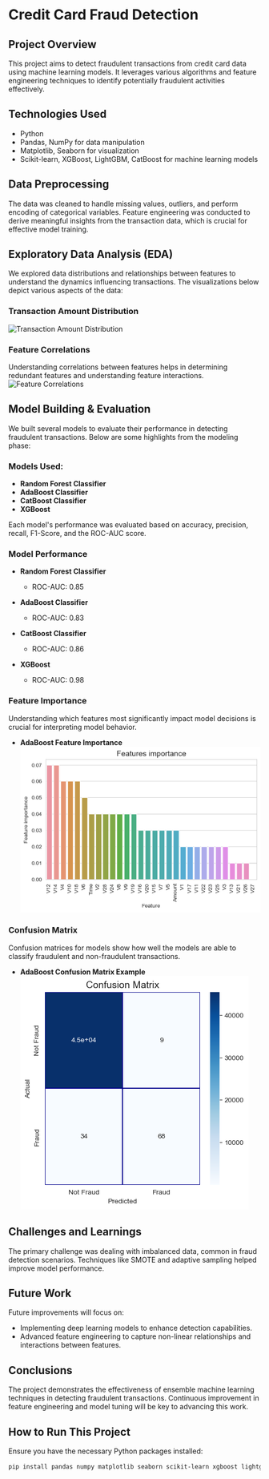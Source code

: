 # Credit Card Fraud Detection

## Project Overview
This project aims to detect fraudulent transactions from credit card data using machine learning models. It leverages various algorithms and feature engineering techniques to identify potentially fraudulent activities effectively.

## Technologies Used
- Python
- Pandas, NumPy for data manipulation
- Matplotlib, Seaborn for visualization
- Scikit-learn, XGBoost, LightGBM, CatBoost for machine learning models

## Data Preprocessing
The data was cleaned to handle missing values, outliers, and perform encoding of categorical variables. Feature engineering was conducted to derive meaningful insights from the transaction data, which is crucial for effective model training.

## Exploratory Data Analysis (EDA)
We explored data distributions and relationships between features to understand the dynamics influencing transactions. The visualizations below depict various aspects of the data:

### Transaction Amount Distribution
![Transaction Amount Distribution](./images/transaction_amount_distribution.png)

### Feature Correlations
Understanding correlations between features helps in determining redundant features and understanding feature interactions.
![Feature Correlations](./images/feature_correlations.png)

## Model Building & Evaluation
We built several models to evaluate their performance in detecting fraudulent transactions. Below are some highlights from the modeling phase:

### Models Used:
- **Random Forest Classifier**
- **AdaBoost Classifier**
- **CatBoost Classifier**
- **XGBoost**

Each model's performance was evaluated based on accuracy, precision, recall, F1-Score, and the ROC-AUC score.

### Model Performance
- **Random Forest Classifier**
  - ROC-AUC: 0.85

- **AdaBoost Classifier**
  - ROC-AUC: 0.83

- **CatBoost Classifier**
  - ROC-AUC: 0.86

- **XGBoost**
  - ROC-AUC: 0.98

### Feature Importance
Understanding which features most significantly impact model decisions is crucial for interpreting model behavior.
- **AdaBoost Feature Importance**
  ![AdaBoost Feature Importance](./analysis_img/f_imp__Ada_Boost.png)

### Confusion Matrix
Confusion matrices for models show how well the models are able to classify fraudulent and non-fraudulent transactions.
- **AdaBoost Confusion Matrix Example**
  ![Confusion Matrix](./analysis_img/C_mat_Ada_boost.png)

## Challenges and Learnings
The primary challenge was dealing with imbalanced data, common in fraud detection scenarios. Techniques like SMOTE and adaptive sampling helped improve model performance.

## Future Work
Future improvements will focus on:
- Implementing deep learning models to enhance detection capabilities.
- Advanced feature engineering to capture non-linear relationships and interactions between features.

## Conclusions
The project demonstrates the effectiveness of ensemble machine learning techniques in detecting fraudulent transactions. Continuous improvement in feature engineering and model tuning will be key to advancing this work.

## How to Run This Project
Ensure you have the necessary Python packages installed:
```bash
pip install pandas numpy matplotlib seaborn scikit-learn xgboost lightgbm catboost
